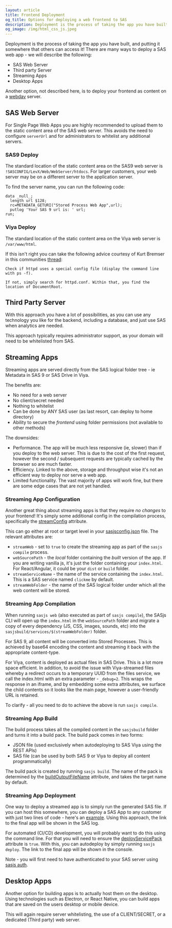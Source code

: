 ```yaml
---
layout: article
title: Frontend Deployment
og_title: Options for deploying a web frontend to SAS
description: Deployment is the process of taking the app you have built, and putting it somewhere that others can use it!
og_image: /img/html_css_js.jpeg
---
```


Deployment is the process of taking the app you have built, and putting it somewhere that others can access it! There are many ways to deploy a SAS web app - we will describe the following:

* SAS Web Server
* Third party Server
* Streaming Apps
* Desktop Apps

Another option, not described here, is to deploy your frontend as content on a [webdav](https://www.re.be/webdav_sync/index.xhtml) server.


## SAS Web Server

For Single Page Web Apps you are highly recommended to upload them to the static content area of the SAS web server.  This avoids the need to configure `serverUrl` and for administrators to whitelist any additional servers.

### SAS9 Deploy

The standard location of the static content area on the SAS9 web server is `!SASCONFIG/LevX/Web/WebServer/htdocs`.  For larger customers, your web server may be on a different server to the application server.

To find the server name, you can run the following code:

```sas
data _null_;
  length url $128;
  rc=METADATA_GETURI("Stored Process Web App",url);
  putlog 'Your SAS 9 url is: ' url;
run;
```

### Viya Deploy

The standard location of the static content area on the Viya web server is `/var/www/html`.

If this isn't right you can take the following advice courtesy of Kurt Bremser in this communities [thread](https://communities.sas.com/t5/Developers/How-do-I-locate-the-static-content-area-of-the-web-server-on/m-p/589385):

```
Check if httpd uses a special config file (display the command line with ps -f).

If not, simply search for httpd.conf. Within that, you find the location of DocumentRoot.
```

## Third Party Server
 With this approach you have a lot of possibilities, as you can use any technology you like for the backend, including a database, and just use SAS when analytics are needed.

This approach typically requires administrator support, as your domain will need to be whitelisted from SAS.

## Streaming Apps

Streaming apps are served directly from the SAS logical folder tree - ie Metadata in SAS 9 or SAS Drive in Viya.

The benefits are:

* No need for a web server
* No client/secret needed
* Nothing to whitelist
* Can be done by ANY SAS user (as last resort, can deploy to home directory)
* Ability to secure the _frontend_ using folder permissions (not available to other methods)

The downsides:

* Performance.  The app will be much less responsive (ie, slower) than if you deploy to the web server.  This is due to the cost of the first request, however the second / subsequent requests are typically cached by the browser so are much faster.
* Efficiency.  Linked to the above, storage and throughput wise it's not an efficient way to deploy nor serve a web app.
* Limited functionality.  The vast majority of apps will work fine, but there are some edge cases that are not yet handled.

### Streaming App Configuration

Another great thing about streaming apps is that they require _no changes_ to your frontend!  It's simply some additional config in the compilation process, specifically the [streamConfig](https://cli.sasjs.io/sasjsconfig.html#streamConfig) attribute.

This can go either at root or target level in your [sasjsconfig.json](https://cli.sasjs.io/sasjsconfig.html) file.  The relevant attributes are:

* `streamWeb` - set to `true` to create the streaming app as part of the `sasjs compile` process.
* `webSourcePath` - the _local_ folder containing the _built_ version of the app.  If you are writing vanilla js, it's just the folder containing your `index.html`.  For React/Angular, it could be your `dist` or `build` folder.
* `streamServiceName` - the name of the service containing the `index.html`.  This is a SAS service named `clickme` by default.
* `streamWebFolder` - the name of the SAS logical folder under which all the web content will be stored.

### Streaming App Compilation

When running `sasjs web` (also executed as part of `sasjs compile`), the SASjs CLI will open up the `index.html` in the `webSourcePath` folder and migrate a copy of every dependency (JS, CSS, images, sounds, etc) into the `sasjsbuild/services/$(streamWebFolder)` folder.

For SAS 9, all content will be converted into Stored Processes.  This is achieved by base64 encoding the content and streaming it back with the appropriate content-type.

For Viya, content is deployed as actual files in SAS Drive.  This is a lot more space efficient.  In addition, to avoid the issue with Viya-streamed files whereby a redirect occurs to a temporary UUID from the files service, we call the index.html with an extra parameter - `_debug=2`.  This wraps the response in an iframe, and by embedding some extra attributes, we surface the child contents so it looks like the main page, however a user-friendly URL is retained.

To clarify - all you need to do to achieve the above is run `sasjs compile`.

### Streaming App Build

The build process takes all the compiled content in the `sasjsbuild` folder and turns it into a build pack.  The build pack comes in two forms:

* JSON file (used exclusively when autodeploying to SAS Viya using the REST APIs)
* SAS file (can be used by both SAS 9 or Viya to deploy all content programmatically)

The build pack is created by running `sasjs build`.  The name of the pack is determined by the [buildOutputFileName](https://cli.sasjs.io/sasjsconfig.html#buildConfig_buildOutputFileName) attribute, and takes the target name by default.

### Streaming App Deployment

One way to deploy a streamed app is to simply run the generated SAS file.  If you can host this somewhere, you can deploy a SAS App to any customer with just two lines of code - here's an [example](https://sasjs.io/apps/#viya-file-uploader).  Using this approach, the link to the final app will be shown in the SAS log.

For automated (CI/CD) development, you will probably want to do this using the command line.  For that you will need to ensure the [deployServicePack](https://cli.sasjs.io/sasjsconfig.html#deployConfig_deployServicePack) attribute is `true`.  With this, you can autodeploy by simply running `sasjs deploy`.  The link to the final app will be shown in the console.

Note - you will first need to have authenticated to your SAS server using [sasjs auth](https://cli.sasjs.io/auth).


## Desktop Apps

Another option for building apps is to actually host them on the desktop.  Using technologies such as Electron, or React Native, you can build apps that are saved on the users desktop or mobile device.

This will again require server whitelisting, the use of a CLIENT/SECRET, or a dedicated (Third party) web server.